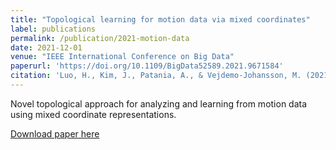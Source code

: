 ```yaml
---
title: "Topological learning for motion data via mixed coordinates"
label: publications
permalink: /publication/2021-motion-data
date: 2021-12-01
venue: "IEEE International Conference on Big Data"
paperurl: 'https://doi.org/10.1109/BigData52589.2021.9671584'
citation: 'Luo, H., Kim, J., Patania, A., & Vejdemo-Johansson, M. (2021). Topological learning for motion data via mixed coordinates. In 2021 IEEE International Conference on Big Data (pp. 3853-3859).'
---
```


Novel topological approach for analyzing and learning from motion data using mixed coordinate representations.

[Download paper here](https://doi.org/10.1109/BigData52589.2021.9671584)
